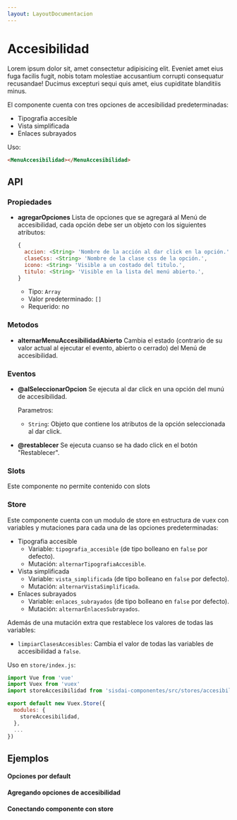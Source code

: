 ```yaml
---
layout: LayoutDocumentacion
---
```


# Accesibilidad

Lorem ipsum dolor sit, amet consectetur adipisicing elit. Eveniet amet eius fuga facilis fugit, nobis totam molestiae accusantium corrupti consequatur recusandae! Ducimus excepturi sequi quis amet, eius cupiditate blanditiis minus.

El componente cuenta con tres opciones de accesibilidad predeterminadas:

- Tipografia accesible
- Vista simplificada
- Enlaces subrayados

Uso:

```html
<MenuAccesibilidad></MenuAccesibilidad>
```

## API

### Propiedades

- **agregarOpciones**
  Lista de opciones que se agregará al Menú de accesibilidad, cada opción debe ser un objeto con los siguientes atributos:

  ```js
  {
    accion: <String> 'Nombre de la acción al dar click en la opción.',
    claseCss: <String> 'Nombre de la clase css de la opción.',
    icono: <String> 'Visible a un costado del titulo.',
    titulo: <String> 'Visible en la lista del menú abierto.',
  }
  ```

  - Tipo: `Array`
  - Valor predeterminado: `[]`
  - Requerido: no

### Metodos

- **alternarMenuAccesibilidadAbierto**
  Cambia el estado (contrario de su valor actual al ejecutar el evento, abierto o cerrado) del Menú de accesibilidad.

### Eventos

- **@alSeleccionarOpcion**
  Se ejecuta al dar click en una opción del munú de accesibilidad.

  Parametros:

  - `String`: Objeto que contiene los atributos de la opción seleccionada al dar click.

- **@restablecer**
  Se ejecuta cuanso se ha dado click en el botón "Restablecer".

### Slots

Este componente no permite contenido con slots

### Store

Este componente cuenta con un modulo de store en estructura de vuex con variables y mutaciones para cada una de las opciones predeterminadas:

- Tipografia accesible
  - Variable: `tipografia_accesible` (de tipo bolleano en `false` por defecto).
  - Mutación: `alternarTipografiaAccesible`.
- Vista simplificada
  - Variable: `vista_simplificada` (de tipo bolleano en `false` por defecto).
  - Mutación: `alternarVistaSimplificada`.
- Enlaces subrayados
  - Variable: `enlaces_subrayados` (de tipo bolleano en `false` por defecto).
  - Mutación: `alternarEnlacesSubrayados`.

Además de una mutación extra que restablece los valores de todas las variables:

- `limpiarClasesAccesibles`:
  Cambia el valor de todas las variables de accesibilidad a `false`.

Uso en `store/index.js`:

```javascript
import Vue from 'vue'
import Vuex from 'vuex'
import storeAccesibilidad from 'sisdai-componentes/src/stores/accesibilidad'

export default new Vuex.Store({
  modules: {
    storeAccesibilidad,
  },
  ...
})
```

## Ejemplos

#### Opciones por default

<utils-ejemplo-doc ruta="menu-accesibilidad/basico.vue"/>

#### Agregando opciones de accesibilidad

<utils-ejemplo-doc ruta="menu-accesibilidad/agregando-opciones.vue"/>

#### Conectando componente con store
